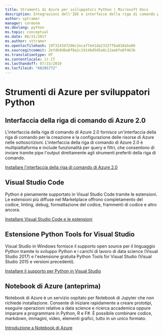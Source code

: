 ```yaml
---
title: Strumenti di Azure per sviluppatori Python | Microsoft Docs
description: Integrazioni dell'IDE e interfacce della riga di comando per gli sviluppatori Python in Azure.
author: sptramer
manager: carmonm
ms.devlang: python
ms.topic: conceptual
ms.date: 06/21/2017
ms.author: sttramer
ms.openlocfilehash: 19f314347296c2ecaf7e41da2332ff6a018a5a06
ms.sourcegitcommit: 2efdb9d8a8f8a2c1914bd545a8c22ae6fe0f463b
ms.translationtype: HT
ms.contentlocale: it-IT
ms.lasthandoff: 07/15/2019
ms.locfileid: "68285772"
---
```

# <a name="azure-tools-for-python-developers"></a>Strumenti di Azure per sviluppatori Python

## <a name="azure-cli-20"></a>Interfaccia della riga di comando di Azure 2.0

L'interfaccia della riga di comando di Azure 2.0 fornisce un'interfaccia della riga di comando per la creazione e la configurazione delle risorse di Azure nelle sottoscrizioni. L'interfaccia della riga di comando di Azure 2.0 è multipiattaforma e include funzionalità per query e filtri, che consentono di inviare tramite pipe l'output direttamente agli strumenti preferiti della riga di comando. 

[Installare l'interfaccia della riga di comando di Azure 2.0](https://docs.microsoft.com/cli/azure/install-azure-cli)

## <a name="visual-studio-code"></a>Visual Studio Code
Python è pienamente supportato in Visual Studio Code tramite le estensioni. Le estensioni più diffuse nel Marketplace offrono completamento del codice, linting, debug, formattazione del codice, frammenti di codice e altro ancora.

[Installare Visual Studio Code e le estensioni](https://code.visualstudio.com/docs/languages/python)

## <a name="python-tools-for-visual-studio-extension"></a>Estensione Python Tools for Visual Studio
Visual Studio in Windows fornisce il supporto open source per il linguaggio Python tramite lo sviluppo Python e i carichi di lavoro di data science (Visual Studio 2017) e l'estensione gratuita Python Tools for Visual Studio (Visual Studio 2015 e versioni precedenti). 

[Installare il supporto per Python in Visual Studio](https://docs.microsoft.com/visualstudio/python/installation)

## <a name="azure-notebooks-preview"></a>Notebook di Azure (anteprima)
Notebook di Azure è un servizio ospitato per Notebook di Jupyter che non richiede installazione. Consente di iniziare rapidamente a creare prototipi, eseguire operazioni relative a data science e ricerca accademica oppure imparare a programmare in Python, R e F#. È possibile combinare codice, markdown, immagini, video, elementi grafici, tutto in un unico formato.

[Introduzione a Notebook di Azure](https://notebooks.azure.com/)
